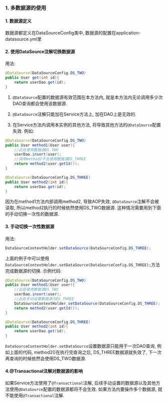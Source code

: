 ### 1. 多数据源的使用
#### 1. 数据源定义
数据源都定义在DataSourceConfig类中, 数据源的配置在application-datasource.yml里

#### 2. 使用DataSource注解切换数据源
用法:

```java
@DataSource(DataSourceConfig.DS_TWO)
public User get(int id){
    return userDao.get(id);
}
```

1. `@DataSource`配置的数据源有效范围在本方法内, 就是本方法内无论调用多少次DAO查询都会使用该数据源.

2. `@DataSource`注解只能加在Service方法上, 加在DAO上是无效的.

3. 在Service方法内调用本实例的其他方法, 将导致其他方法的`@DataSource`配置失效. 例如:

```java
@DataSource(DataSourceConfig.DS_TWO)
public User method1(User user){
    //此处使用数据源DS_TWO
    userDao.insert(user);
    //调用method2不会使用数据源DS_THREE
    return method2(user.getId());
}

@DataSource(DataSourceConfig.DS_THREE)
public User method2(int id){
    return userDao.get(id);
}
```

因为在method1方法内部调用method2, 导致AOP失效, `@DataSource`注解不会被读取, 所以method2执行的时候依然使用DS_TWO数据源.
这种情况需要用到下面的手动切换一次性的数据源.

#### 3. 手动切换一次性数据源
用法:

```java
DataSourceContextHolder.setDataSource(DataSourceConfig.DS_THREE);
```

上面的例子中可以使用`DataSourceContextHolder.setDataSource(DataSourceConfig.DS_THREE);`方法完成数据源的切换.
示例代码:

```java
@DataSource(DataSourceConfig.DS_TWO)
public User method1(User user){
    //此处使用数据源DS_TWO
    userDao.insert(user);
    //此处手动设置数据源为DS_THREE
    DataSourceContextHolder.setDataSource(DataSourceConfig.DS_THREE);
    return method2(user.getId());
}

@DataSource(DataSourceConfig.DS_THREE)
public User method2(int id){
    return userDao.get(id);
}
```

`DataSourceContextHolder.setDataSource`设置数据源只能用于一次DAO查询, 例如上面的代码, method2()在执行完查询之后,
DS_THREE数据源就失效了, 下一次再查询的时候依然会使用DS_TWO数据源.

#### 4.@Transactional注解对数据源的影响
如果Service方法使用了`@Transactional`注解, 后续手动设置的数据源以及其他方法使用`@DataSource`配置的数据源都将不会生效.
如果方法内要操作多个数据源, 就不能使用`@Transactional`注解.

